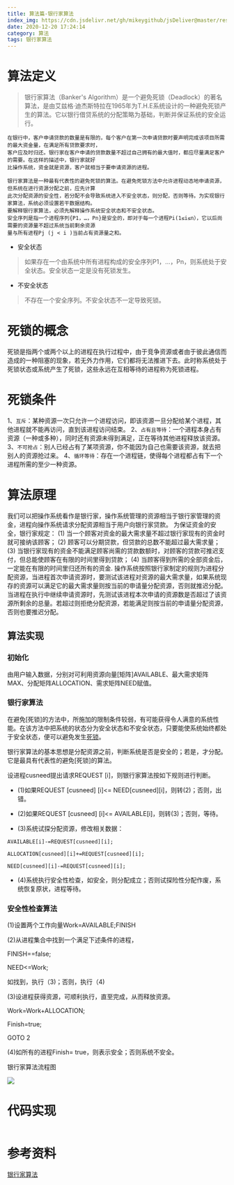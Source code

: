 ```yaml
---
title: 算法篇-银行家算法
index_img: https://cdn.jsdelivr.net/gh/mikeygithub/jsDeliver@master/resource/img/yhjsf.png
date: 2020-12-20 17:24:14
category: 算法
tags: 银行家算法
---
```


# 算法定义

>银行家算法（Banker's Algorithm）是一个避免死锁（Deadlock）的著名算法，是由艾兹格·迪杰斯特拉在1965年为T.H.E系统设计的一种避免死锁产生的算法。它以银行借贷系统的分配策略为基础，判断并保证系统的安全运行。

```text
在银行中，客户申请贷款的数量是有限的，每个客户在第一次申请贷款时要声明完成该项目所需的最大资金量，在满足所有贷款要求时，
客户应及时归还。银行家在客户申请的贷款数量不超过自己拥有的最大值时，都应尽量满足客户的需要。在这样的描述中，银行家就好
比操作系统，资金就是资源，客户就相当于要申请资源的进程。

银行家算法是一种最有代表性的避免死锁的算法。在避免死锁方法中允许进程动态地申请资源，但系统在进行资源分配之前，应先计算
此次分配资源的安全性，若分配不会导致系统进入不安全状态，则分配，否则等待。为实现银行家算法，系统必须设置若干数据结构。
要解释银行家算法，必须先解释操作系统安全状态和不安全状态。
安全序列是指一个进程序列{P1，…，Pn}是安全的，即对于每一个进程Pi(1≤i≤n），它以后尚需要的资源量不超过系统当前剩余资源
量与所有进程Pj (j < i )当前占有资源量之和。
```
- 安全状态
>如果存在一个由系统中所有进程构成的安全序列P1，…，Pn，则系统处于安全状态。安全状态一定是没有死锁发生。

- 不安全状态
>不存在一个安全序列。不安全状态不一定导致死锁。


# 死锁的概念

死锁是指两个或两个以上的进程在执行过程中，由于竞争资源或者由于彼此通信而造成的一种阻塞的现象，若无外力作用，它们都将无法推进下去。此时称系统处于死锁状态或系统产生了死锁，这些永远在互相等待的进程称为死锁进程。

# 死锁条件

1、`互斥`：某种资源一次只允许一个进程访问，即该资源一旦分配给某个进程，其他进程就不能再访问，直到该进程访问结束。
2、`占有且等待`：一个进程本身占有资源（一种或多种），同时还有资源未得到满足，正在等待其他进程释放该资源。
3、`不可抢占`：别人已经占有了某项资源，你不能因为自己也需要该资源，就去把别人的资源抢过来。
4、`循环等待`：存在一个进程链，使得每个进程都占有下一个进程所需的至少一种资源。


# 算法原理
我们可以把操作系统看作是银行家，操作系统管理的资源相当于银行家管理的资金，进程向操作系统请求分配资源相当于用户向银行家贷款。
为保证资金的安全，银行家规定：
(1) 当一个顾客对资金的最大需求量不超过银行家现有的资金时就可接纳该顾客；
(2) 顾客可以分期贷款，但贷款的总数不能超过最大需求量；
(3) 当银行家现有的资金不能满足顾客尚需的贷款数额时，对顾客的贷款可推迟支付，但总能使顾客在有限的时间里得到贷款；
(4) 当顾客得到所需的全部资金后，一定能在有限的时间里归还所有的资金.
操作系统按照银行家制定的规则为进程分配资源，当进程首次申请资源时，要测试该进程对资源的最大需求量，如果系统现存的资源可以满足它的最大需求量则按当前的申请量分配资源，否则就推迟分配。当进程在执行中继续申请资源时，先测试该进程本次申请的资源数是否超过了该资源所剩余的总量。若超过则拒绝分配资源，若能满足则按当前的申请量分配资源，否则也要推迟分配。


## 算法实现

### 初始化

由用户输入数据，分别对可利用资源向量[矩阵]AVAILABLE、最大需求矩阵MAX、分配矩阵ALLOCATION、需求矩阵NEED赋值。

### 银行家算法

在避免[死锁]的方法中，所施加的限制条件较弱，有可能获得令人满意的系统性能。在该方法中把系统的状态分为安全状态和不安全状态，只要能使系统始终都处于安全状态，便可以避免发生[死锁]()。

银行家算法的基本思想是分配资源之前，判断系统是否是安全的；若是，才分配。它是最具有代表性的避免[死锁]的算法。

设进程cusneed提出请求REQUEST [i]，则银行家算法按如下规则进行判断。

- (1)如果REQUEST [cusneed] [i]<= NEED[cusneed][i]，则转(2)；否则，出错。

- (2)如果REQUEST [cusneed] [i]<= AVAILABLE[i]，则转(3)；否则，等待。

- (3)系统试探分配资源，修改相关数据：
```text
AVAILABLE[i]-=REQUEST[cusneed][i];

ALLOCATION[cusneed][i]+=REQUEST[cusneed][i];

NEED[cusneed][i]-=REQUEST[cusneed][i];
```
- (4)系统执行安全性检查，如安全，则分配成立；否则试探险性分配作废，系统恢复原状，进程等待。

### 安全性检查算法

(1)设置两个工作向量Work=AVAILABLE;FINISH

(2)从进程集合中找到一个满足下述条件的进程，

FINISH==false;

NEED<=Work;

如找到，执行（3)；否则，执行（4)

(3)设进程获得资源，可顺利执行，直至完成，从而释放资源。

Work=Work+ALLOCATION;

Finish=true;

GOTO 2

(4)如所有的进程Finish= true，则表示安全；否则系统不安全。

银行家算法流程图

![](https://cdn.jsdelivr.net/gh/mikeygithub/jsDeliver@master/resource/yhjsf-1.jpeg)

# 代码实现

```java

```

# 参考资料

[银行家算法](https://www.jianshu.com/p/c7658a81fb21)


 